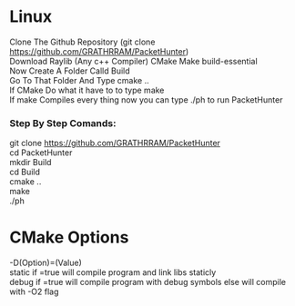# Linux
Clone The Github Repository (git clone https://github.com/GRATHRRAM/PacketHunter) </br>
Download Raylib (Any c++ Compiler) CMake Make build-essential </br>
Now Create A Folder Calld Build</br>
Go To That Folder And Type cmake ..</br>
If CMake Do what it have to to type make</br>
If make Compiles every thing now you can type ./ph to run PacketHunter</br>

### Step By Step Comands:
git clone https://github.com/GRATHRRAM/PacketHunter</br>
cd PacketHunter</br>
mkdir Build</br>
cd Build</br>
cmake ..</br>
make </br>
./ph</br>

# CMake Options
-D(Option)=(Value)</br>
static if =true will compile program and link libs staticly</br>
debug  if =true will compile program with debug symbols else will compile with -O2 flag</br>
